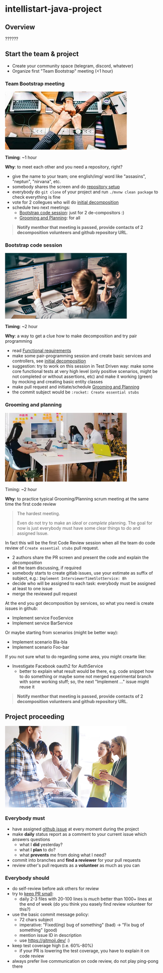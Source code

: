 # intellistart-java-project

## Overview

??????

## Start the team & project

* Create your community space (telegram, discord, whatever)
* Organize first "Team Bootstrap" meeting (<1 hour)

### Team Bootstrap meeting

![Meeting1](./img/meeting1.png)

**Timing**: ~1 hour

**Why**: to meet each other and you need a repository, right?

* give the name to your team; one english/img/ word like "assasins", "neptun", "nirvana", etc.
* somebody shares the screen and do [repository setup](./docs/SETUP_REPO.md)
* everybody do `git clone` of your project and run `./mvnw clean package` to check everything is fine
* vote for 2 collegues who will do [initial decomposition](./docs/INITIAL_DECOMPOSITION.md)
* schedule two next meetings:
    * [Bootstrap code session](#bootstrap-code-session): just for 2 de-compositors :) 
    * [Grooming and Planning](#grooming-and-planning): for all

> **Notify menthor that meeting is passed, provide contacts of 2 decomposition volunteers and github repository URL**.

### Bootstrap code session

![Meeting 2](./img/meeting2.png)

**Timing**: ~2 hour

**Why**: a way to get a clue how to make decomposition and try pair programming

* read [Functional requirements](#functional-requirements)
* make some pair-programming session and create basic services and controllers, see [initial decomposition](./docs/INITIAL_DECOMPOSITION.md)
* suggestion: try to work on this session in Test Driven way: make some core functional tests at very high level (only positive scenarios, might be not completed or without assertions, etc) and make it working (green) by mocking and creating basic entity classes
* make pull request and initiate/schedule [Grooming and Planning](#grooming-and-planning)
* the commit subject would be `:rocket: Create essential stubs`

### Grooming and planning

![Meeting3](./img/meeting3.png)

Timing: ~2 hour

**Why**: to practice typical Grooming/Planning scrum meeting at the same time the first code review

> The hardest meeting. 
> 
> Even do not try to make an *ideal* or
> *complete* planning. The goal for now is just everybody 
> must have some clear things to do and assigned Issue.

In fact this will be the first Code Review session when all the team do code review of `Create essential stubs` pull request.

* 2 authors share the PR screen and present the code and explain the decomposition
* all the team discussing, if required
* somebody starts to create gitlab issues, use your estimate as suffix of subject, e.g.: `Implement InterviewerTimeSlotService: 8h`
* decide who will be assigned to each task: everybody must be assigned at least to one issue
* merge the reviewed pull request

At the end you got decomposition by services, so what you need is create issues in github:

* Implement service FooService
* Implement service BarService

Or maybe starting from scenarios (might be better way):

* Implement scenario Bla-bla
* Implement scenario Foo-bar

If you not sure what to do regarding some area, you might crearte like:

* Investigate Facebook oauth2 for AuthService
    * better to explain what result would be there, e.g. code snippet how to do something or maybe some not merged experimental branch with some working stuff; so, the next "Implement ..." issue might reuse it  


> **Notify menthor that meeting is passed, provide contacts of 2 decomposition volunteers and github repository URL**.


## Project proceeding

![Meeting daily](./img/meeting-daily.png)

### Everybody must

* have assigned [github issue](https://docs.github.com/en/issues/tracking-your-work-with-issues/about-issues) at every moment during the project
* make **daily** status report as a comment to your current issue which answers questions
    * what I **did** yesterday?
    * what I **plan** to do?
    * what **prevents** me from doing what I need?
* commit into branches and **find a reviewer** for your pull requests
* review other's pull requests as a **volunteer** as much as you can

### Everybody should

* do self-review before ask others for review 
* try to [keep PR small](https://softwareengineering.stackexchange.com/questions/10793/when-is-a-version-control-commit-too-large): 
    * daily 2-3 files with 20-100 lines is *much* better than 1000+ lines at the end of week (do you think you easely find review volunteer for this?)
* use the basic commit message policy: 
    * 72 chars subject
    * imperative: "Fixed(ing) bug of something" (bad) -> "Fix bug of something" (good)
    * mention issue ID in description
    * use https://gitmoji.dev/ :)
* keep test coverage high (i.e. 60%-80%)
    * if your PR is lowering the test coverage, you have to explain it on code review
* always prefer live communication on code review, do not play ping-pong there

